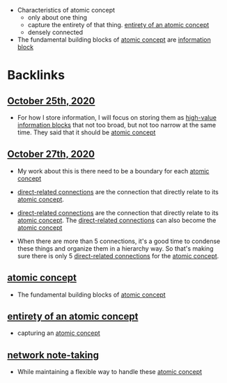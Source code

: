 - Characteristics of atomic concept
    - only about one thing 
    - capture the entirety of that thing. [entirety of an atomic concept](<entirety of an atomic concept.md>)
    - densely connected
- The fundamental building blocks of [atomic concept](<atomic concept.md>) are [information block](<information block.md>)

# Backlinks
## [October 25th, 2020](<October 25th, 2020.md>)
- For how I store information, I will focus on storing them as [high-value information blocks](<high-value information blocks.md>) that not too broad, but not too narrow at the same time. They said that it should be [atomic concept](<atomic concept.md>)

## [October 27th, 2020](<October 27th, 2020.md>)
- My work about this is there need to be a boundary for each [atomic concept](<atomic concept.md>)

- [direct-related connections](<direct-related connections.md>) are the connection that directly relate to its [atomic concept](<atomic concept.md>).

- [direct-related connections](<direct-related connections.md>) are the connection that directly relate to its [atomic concept](<atomic concept.md>). The [direct-related connections](<direct-related connections.md>) can also become the [atomic concept](<atomic concept.md>)

- When there are more than 5 connections, it's a good time to condense these things and organize them in a hierarchy way. So that's making sure there is only 5 [direct-related connections](<direct-related connections.md>) for the [atomic concept](<atomic concept.md>).

## [atomic concept](<atomic concept.md>)
- The fundamental building blocks of [atomic concept](<atomic concept.md>)

## [entirety of an atomic concept](<entirety of an atomic concept.md>)
- capturing an [atomic concept](<atomic concept.md>)

## [network note-taking](<network note-taking.md>)
- While maintaining a flexible way to handle these [atomic concept](<atomic concept.md>)


